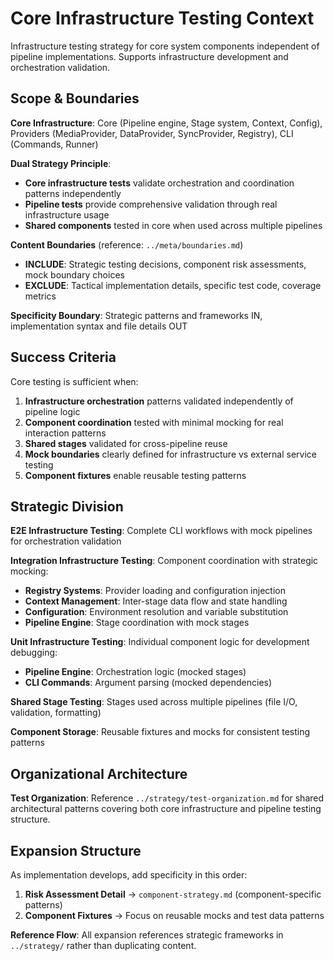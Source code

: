 # Core Infrastructure Testing Context

Infrastructure testing strategy for core system components independent of pipeline implementations. Supports infrastructure development and orchestration validation.

## Scope & Boundaries

**Core Infrastructure**: Core (Pipeline engine, Stage system, Context, Config), Providers (MediaProvider, DataProvider, SyncProvider, Registry), CLI (Commands, Runner)

**Dual Strategy Principle**:
- **Core infrastructure tests** validate orchestration and coordination patterns independently
- **Pipeline tests** provide comprehensive validation through real infrastructure usage
- **Shared components** tested in core when used across multiple pipelines

**Content Boundaries** (reference: `../meta/boundaries.md`)
- **INCLUDE**: Strategic testing decisions, component risk assessments, mock boundary choices
- **EXCLUDE**: Tactical implementation details, specific test code, coverage metrics

**Specificity Boundary**: Strategic patterns and frameworks IN, implementation syntax and file details OUT

## Success Criteria

Core testing is sufficient when:
1. **Infrastructure orchestration** patterns validated independently of pipeline logic
2. **Component coordination** tested with minimal mocking for real interaction patterns
3. **Shared stages** validated for cross-pipeline reuse
4. **Mock boundaries** clearly defined for infrastructure vs external service testing
5. **Component fixtures** enable reusable testing patterns

## Strategic Division

**E2E Infrastructure Testing**: Complete CLI workflows with mock pipelines for orchestration validation

**Integration Infrastructure Testing**: Component coordination with strategic mocking:
- **Registry Systems**: Provider loading and configuration injection
- **Context Management**: Inter-stage data flow and state handling
- **Configuration**: Environment resolution and variable substitution
- **Pipeline Engine**: Stage coordination with mock stages

**Unit Infrastructure Testing**: Individual component logic for development debugging:
- **Pipeline Engine**: Orchestration logic (mocked stages)
- **CLI Commands**: Argument parsing (mocked dependencies)

**Shared Stage Testing**: Stages used across multiple pipelines (file I/O, validation, formatting)

**Component Storage**: Reusable fixtures and mocks for consistent testing patterns

## Organizational Architecture

**Test Organization**: Reference `../strategy/test-organization.md` for shared architectural patterns covering both core infrastructure and pipeline testing structure.

## Expansion Structure

As implementation develops, add specificity in this order:
1. **Risk Assessment Detail** → `component-strategy.md` (component-specific patterns)
2. **Component Fixtures** → Focus on reusable mocks and test data patterns

**Reference Flow**: All expansion references strategic frameworks in `../strategy/` rather than duplicating content.
